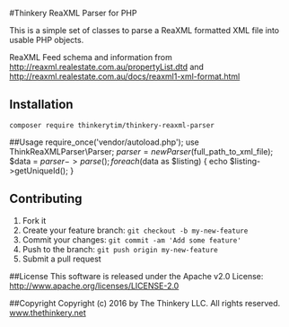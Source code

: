 #Thinkery ReaXML Parser for PHP

This is a simple set of classes to parse a ReaXML formatted XML file into usable PHP objects.

ReaXML Feed schema and information from http://reaxml.realestate.com.au/propertyList.dtd and http://reaxml.realestate.com.au/docs/reaxml1-xml-format.html

## Installation
`composer require thinkerytim/thinkery-reaxml-parser`

##Usage
    require_once('vendor/autoload.php');
    use ThinkReaXMLParser\Parser;
    $parser = new Parser($full_path_to_xml_file);
    $data = $parser->parse();
    foreach ($data as $listing) {
        echo $listing->getUniqueId();
    }
## Contributing
1. Fork it
2. Create your feature branch: `git checkout -b my-new-feature`
3. Commit your changes: `git commit -am 'Add some feature'`
4. Push to the branch: `git push origin my-new-feature`
5. Submit a pull request

##License
This software is released under the Apache v2.0 License:
http://www.apache.org/licenses/LICENSE-2.0

##Copyright
Copyright (c) 2016 by The Thinkery LLC. All rights reserved.
www.thethinkery.net